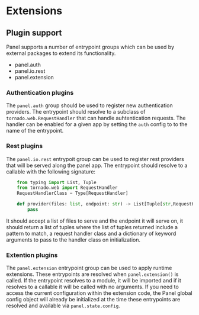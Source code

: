 # Extensions

## Plugin support
Panel supports a number of entrypoint groups which can be used by external packages to extend its functionality.

 - panel.auth
 - panel.io.rest
 - panel.extension

### Authentication plugins
The `panel.auth` group should be used to register new authentication providers. The entrypoint should resolve to a subclass of `tornado.web.RequestHandler` that can handle auhtentication requests. The handler can be enabled for a given app by setting the `auth` config to to the name of the entrypoint.

### Rest plugins
The `panel.io.rest` entrypoit group can be used to register rest providers that will be served along the panel app. The entrypoint should resolve to a callable with the following signature:

```python
    from typing import List, Tuple
    from tornado.web import RequestHandler
    RequestHandlerClass = Type[RequestHandler]

    def provider(files: list, endpoint: str) -> List[Tuple[str,RequestHandlerClass,dict]]:
        pass

```

It should accept a list of files to serve and the endpoint it will serve on, it should return a list of tuples where the list of tuples returned include a pattern to match, a request handler class and a dictionary of keyword arguments to pass to the handler class on initialization.

### Extention plugins
The `panel.extension` entrypoint group can be used to apply runtime extensions. These entrypoints are resolved when `panel.extension()` is called. If the entrypoint resolves to a module, it will be imported and if it resolves to a callable it will be called with no arguments. If you need to access the current configuration within the extension code, the Panel global config object will already be initialized at the time these entrypoints are resolved and available via `panel.state.config`.
